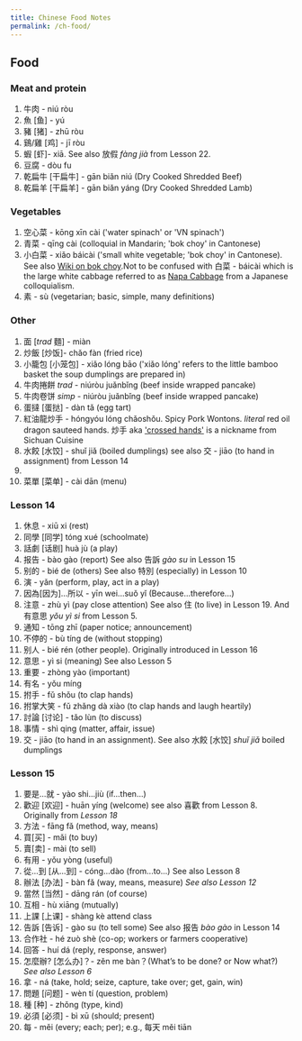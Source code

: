 ```yaml
---
title: Chinese Food Notes
permalink: /ch-food/
---
```


## Food
### Meat and protein
1. 牛肉 - niú ròu 
1. 魚 [鱼] - yú 
1. 豬 [猪] - zhū ròu  
1. 鷄/雞 [鸡] - jī ròu 
1. 蝦 [虾]- xiā. See also 放假 *fàng jià* from Lesson 22.
1. 豆腐 - dòu fu
1. 乾扁牛 [干扁牛] - gān biǎn niú (Dry Cooked Shredded Beef)
1. 乾扁羊 [干扁羊] - gān biǎn yáng (Dry Cooked Shredded Lamb)

### Vegetables
1. 空心菜 - kōng xīn cài ('water spinach' or 'VN spinach')
1. 青菜 - qīng cài (colloquial in Mandarin; 'bok choy' in Cantonese) 
1. 小白菜 - xiǎo báicài ('small white vegetable; 'bok choy' in Cantonese). See also [Wiki on bok choy](https://en.wikipedia.org/wiki/Bok_choy#Spelling_and_naming_variations).Not to be confused with 白菜 - báicài which is the large white cabbage referred to as [Napa Cabbage](https://en.wikipedia.org/wiki/Napa_cabbage) from a Japanese colloquialism.
1. 素 -  sù (vegetarian; basic, simple, many definitions) 

### Other
1. 面 [*trad* 麵] - miàn 
1. 炒飯 [炒饭]- chǎo fàn (fried rice) 
1. 小籠包 [小笼包] - xiǎo lóng bāo ('xiǎo lóng' refers to the little bamboo basket the soup dumplings are prepared in) 
1. 牛肉捲餅 *trad* - niúròu juǎnbǐng (beef inside wrapped pancake) 
1. 牛肉卷饼 *simp* - niúròu juǎnbǐng (beef inside wrapped pancake) 
1. 蛋撻 [蛋挞] - dàn tǎ (egg tart) 
1. 紅油龍炒手 - hóngyóu lóng chǎoshǒu. Spicy Pork Wontons. *literal* red oil dragon sauteed hands.  炒手 aka ['crossed hands'](https://en.wikipedia.org/wiki/Wonton#Sichuan_cuisine) is a nickname from Sichuan Cuisine
1. 水餃 [水饺] - shuǐ jiǎ (boiled dumplings) see also 交 - jiāo (to hand in assignment) from Lesson 14 
1.  
1. 菜單 [菜单] - cài dān (menu) 

### Lesson 14
1. 休息 - xiū xi (rest)
1. 同學 [同学] tóng xué (schoolmate) 
1. 話劇 [话剧] huà jù (a play)
1. 报告 - bào gào (report) See also 告訴 *gào su* in Lesson 15
1. 别的 - bié de (others) See also 特別 (especially) in Lesson 10
1. 演 - yǎn (perform, play, act in a play)
1. 因為[因为]...所以 - yīn wei...suǒ yǐ (Because...therefore...)
1. 注意 - zhù yì (pay close attention) See also 住 (to live) in Lesson 19. And 有意思 *yǒu yì si* from Lesson 5.
1. 通知 - tōng zhī (paper notice; announcement)
1. 不停的 - bù tíng de (without stopping) 
1. 别人 - bié rén (other people). Originally introduced in Lesson 16
1. 意思  - yì si (meaning) See also Lesson 5
1. 重要 - zhòng yào (important)
1. 有名 - yǒu míng  
1. 拊手 - fǔ shǒu (to clap hands)
1. 拊掌大笑 - fǔ zhǎng dà xiào (to clap hands and laugh heartily)
1. 討論 [讨论] - tǎo lùn (to discuss)
1. 事情 - shì qing (matter, affair, issue)
1. 交 - jiāo (to hand in an assignment). See also 水餃 [水饺] *shuǐ jiǎ* boiled dumplings 

### Lesson 15
1. 要是...就 - yào shi...jiù (if...then...)
1. 歡迎 [欢迎] - huān yíng (welcome) see also 喜歡 from Lesson 8. Originally from *Lesson 18*
1. 方法 - fāng fǎ (method, way, means)
1. 買[买] - mǎi (to buy)
1. 賣[卖] - mài (to sell)
1. 有用 - yǒu yòng (useful)
1. 從...到 [从...到] - cóng...dào (from...to...) See also Lesson 8
1. 辦法 [办法] - bàn fǎ (way, means, measure) *See also Lesson 12*
1. 當然 [当然] - dāng rán (of course)
1. 互相 - hù xiāng (mutually)
1. 上課 [上课] - shàng kè attend class
1. 告訴 [告诉] - gào su (to tell some) See also 报告 *bào gào* in Lesson 14
1. 合作社 - hé zuò shè (co-op; workers or farmers cooperative)
1. 回答 - huí dá (reply, response, answer)
1. 怎麼辦? [怎么办]？- zěn me bàn？(What’s to be done? or Now what?) *See also Lesson 6* 
1. 拿 - ná  (take, hold; seize, capture, take over; get, gain, win)
1. 問題 [问题] - wèn tí (question, problem)
1. 種 [种] - zhǒng (type, kind)
1. 必須 [必须] - bì xū (should; present)
1. 每 - měi (every; each; per); e.g., 每天 měi tiān

